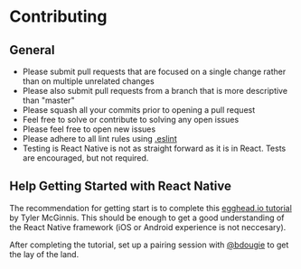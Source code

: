 # Contributing

## General
- Please submit pull requests that are focused on a single change rather than on multiple unrelated changes 
- Please also submit pull requests from a branch that is more descriptive than "master"
- Please squash all your commits prior to opening a pull request
- Feel free to solve or contribute to solving any open issues
- Please feel free to open new issues
- Please adhere to all lint rules using [.eslint](https://github.com/Bloc/BlocMessenger/blob/master/.eslintrc)
- Testing is React Native is not as straight forward as it is in React. Tests are encouraged, but not required.

## Help Getting Started with React Native

The recommendation for getting start is to complete this [egghead.io tutorial](https://egghead.io/series/react-native-fundamentals) by Tyler McGinnis. This should be enough to get a good understanding of the React Native framework (iOS or Android experience is not neccesary).

After completing the tutorial, set up a pairing session with [@bdougie](https://github.com/bdougie) to get the lay of the land.
